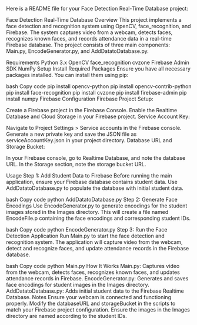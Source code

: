 
Here is a README file for your Face Detection Real-Time Database project:

Face Detection Real-Time Database
Overview
This project implements a face detection and recognition system using OpenCV, face_recognition, and Firebase. The system captures video from a webcam, detects faces, recognizes known faces, and records attendance data in a real-time Firebase database. The project consists of three main components: Main.py, EncodeGenerator.py, and AddDatatoDatabase.py.

Requirements
Python 3.x
OpenCV
face_recognition
cvzone
Firebase Admin SDK
NumPy
Setup
Install Required Packages
Ensure you have all necessary packages installed. You can install them using pip:

bash
Copy code
pip install opencv-python
pip install opencv-contrib-python
pip install face-recognition
pip install cvzone
pip install firebase-admin
pip install numpy
Firebase Configuration
Firebase Project Setup:

Create a Firebase project in the Firebase Console.
Enable the Realtime Database and Cloud Storage in your Firebase project.
Service Account Key:

Navigate to Project Settings > Service accounts in the Firebase console.
Generate a new private key and save the JSON file as serviceAccountKey.json in your project directory.
Database URL and Storage Bucket:

In your Firebase console, go to Realtime Database, and note the database URL.
In the Storage section, note the storage bucket URL.





Usage
Step 1: Add Student Data to Firebase
Before running the main application, ensure your Firebase database contains student data. Use AddDatatoDatabase.py to populate the database with initial student data.

bash
Copy code
python AddDatatoDatabase.py
Step 2: Generate Face Encodings
Use EncodeGenerator.py to generate encodings for the student images stored in the Images directory. This will create a file named EncodeFile.p containing the face encodings and corresponding student IDs.

bash
Copy code
python EncodeGenerator.py
Step 3: Run the Face Detection Application
Run Main.py to start the face detection and recognition system. The application will capture video from the webcam, detect and recognize faces, and update attendance records in the Firebase database.

bash
Copy code
python Main.py
How It Works
Main.py: Captures video from the webcam, detects faces, recognizes known faces, and updates attendance records in Firebase.
EncodeGenerator.py: Generates and saves face encodings for student images in the Images directory.
AddDatatoDatabase.py: Adds initial student data to the Firebase Realtime Database.
Notes
Ensure your webcam is connected and functioning properly.
Modify the databaseURL and storageBucket in the scripts to match your Firebase project configuration.
Ensure the images in the Images directory are named according to the student IDs.
